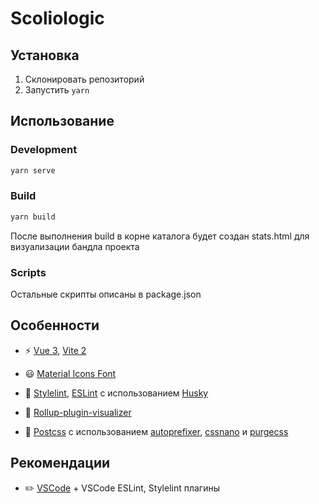 # Scoliologic

## Установка

1. Склонировать репозиторий
1. Запустить `yarn`

## Использование

### Development

```bash
yarn serve
```

### Build

```bash
yarn build
```
После выполнения build в корне каталога будет создан stats.html для визуализации бандла проекта

### Scripts
Остальные скрипты описаны в package.json

## Особенности

-   ⚡️ [Vue 3](https://github.com/vuejs/vue-next), [Vite 2](https://github.com/vitejs/vite)

-   😃 [Material Icons Font](https://fonts.google.com/icons)

-   🐺 [Stylelint](https://stylelint.io/), [ESLint](https://eslint.org/) c использованием [Husky](https://github.com/typicode/husky)

- 👀 [Rollup-plugin-visualizer](https://www.npmjs.com/package/rollup-plugin-visualizer)

- 🚩 [Postcss](https://postcss.org/) c использованием [autoprefixer](https://github.com/postcss/autoprefixer), [cssnano](https://cssnano.co/docs/getting-started/) и [purgecss](https://purgecss.com/plugins/postcss.html)

## Рекомендации

-   ✏️ [VSCode](https://code.visualstudio.com/) + VSCode ESLint, Stylelint плагины




